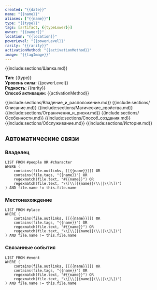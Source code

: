```yaml
---
created: "{{date}}"
name: "{{name}}"
aliases: ["{{name}}"]
type: "{{type}}"
tags: [artifact, {{typeLower}}]
owner: "{{owner}}"
location: "{{location}}"
powerLevel: "{{powerLevel}}"
rarity: "{{rarity}}"
activationMethod: "{{activationMethod}}"
image: "{{tagImage}}"
---
```


{{include:sections/Шапка.md}}

**Тип:** {{type}}  
**Уровень силы:** {{powerLevel}}  
**Редкость:** {{rarity}}  
**Способ активации:** {{activationMethod}}  

{{include:sections/Владение_и_расположение.md}}
{{include:sections/Описание.md}}
{{include:sections/Магические_свойства.md}}
{{include:sections/Ограничения_и_риски.md}}
{{include:sections/Особенности.md}}
{{include:sections/Способ_создания.md}}
{{include:sections/Обслуживание.md}}
{{include:sections/История.md}}

## Автоматические связи
### Владелец
```dataview
LIST FROM #people OR #character
WHERE (
    contains(file.outlinks, [[{{name}}]]) OR
    contains(file.tags, "{{name}}") OR
    regexmatch(file.text, "#{{name}}") OR
    regexmatch(file.text, "\\[\\[{{name}}(\\||\\]\])")
) AND file.name != this.file.name
```

### Местонахождение
```dataview
LIST FROM #place
WHERE (
    contains(file.outlinks, [[{{name}}]]) OR
    contains(file.tags, "{{name}}") OR
    regexmatch(file.text, "#{{name}}") OR
    regexmatch(file.text, "\\[\\[{{name}}(\\||\\]\])")
) AND file.name != this.file.name
```

### Связанные события
```dataview
LIST FROM #event
WHERE (
    contains(file.outlinks, [[{{name}}]]) OR
    contains(file.tags, "{{name}}") OR
    regexmatch(file.text, "#{{name}}") OR
    regexmatch(file.text, "\\[\\[{{name}}(\\||\\]\])")
) AND file.name != this.file.name
```